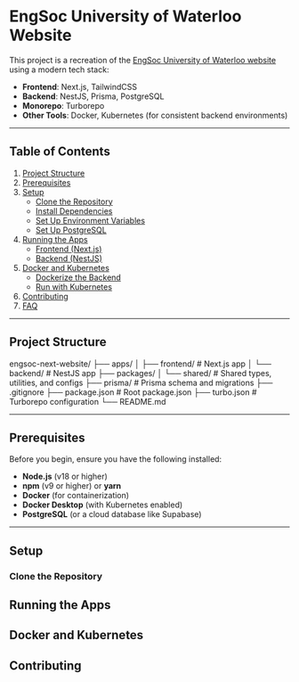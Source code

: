 # EngSoc University of Waterloo Website

This project is a recreation of the [EngSoc University of Waterloo website](https://engsoc.uwaterloo.ca) using a modern tech stack:
- **Frontend**: Next.js, TailwindCSS
- **Backend**: NestJS, Prisma, PostgreSQL
- **Monorepo**: Turborepo
- **Other Tools**: Docker, Kubernetes (for consistent backend environments)

---

## **Table of Contents**
1. [Project Structure](#project-structure)
2. [Prerequisites](#prerequisites)
3. [Setup](#setup)
   - [Clone the Repository](#clone-the-repository)
   - [Install Dependencies](#install-dependencies)
   - [Set Up Environment Variables](#set-up-environment-variables)
   - [Set Up PostgreSQL](#set-up-postgresql)
4. [Running the Apps](#running-the-apps)
   - [Frontend (Next.js)](#frontend-nextjs)
   - [Backend (NestJS)](#backend-nestjs)
5. [Docker and Kubernetes](#docker-and-kubernetes)
   - [Dockerize the Backend](#dockerize-the-backend)
   - [Run with Kubernetes](#run-with-kubernetes)
6. [Contributing](#contributing)
7. [FAQ](#faq)

---

## **Project Structure**
engsoc-next-website/
├── apps/
│ ├── frontend/ # Next.js app
│ └── backend/ # NestJS app
├── packages/
│ └── shared/ # Shared types, utilities, and configs
├── prisma/ # Prisma schema and migrations
├── .gitignore
├── package.json # Root package.json
├── turbo.json # Turborepo configuration
└── README.md

---

## **Prerequisites**
Before you begin, ensure you have the following installed:
- **Node.js** (v18 or higher)
- **npm** (v9 or higher) or **yarn**
- **Docker** (for containerization)
- **Docker Desktop** (with Kubernetes enabled)
- **PostgreSQL** (or a cloud database like Supabase)

---

## **Setup**

### **Clone the Repository**

## Running the Apps

## Docker and Kubernetes

## Contributing

## 